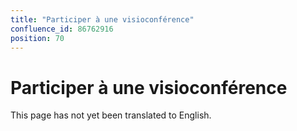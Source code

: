 ```yaml
---
title: "Participer à une visioconférence"
confluence_id: 86762916
position: 70
---
```

# Participer à une visioconférence


This page has not yet been translated to English.

